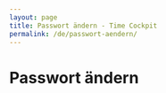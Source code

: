 ```yaml
---
layout: page
title: Passwort ändern - Time Cockpit
permalink: /de/passwort-aendern/
---
```


<h1>Passwort ändern</h1><p>
  <function name="Composite.AspNet.LoadUserControl">
    <param name="Path" value="~/Frontend/Custom/Web/Forms/Controls/ChangePassword.ascx" />
  </function>
  <br />
</p>